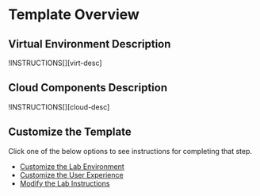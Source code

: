 # Template Overview

## **Virtual Environment Description**

!INSTRUCTIONS[][virt-desc]

## **Cloud Components Description**

!INSTRUCTIONS[][cloud-desc]

## **Customize the Template**

Click one of the below options to see instructions for completing that step.

- [Customize the Lab Environment](#lab-env)
- [Customize the User Experience](#user-exp)
- [Modify the Lab Instructions](#mod-inst)
